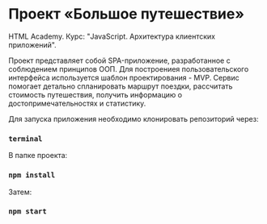 # Проект «Большое путешествие»

HTML Academy. Курс: "JavaScript. Архитектура клиентских приложений".

Проект представляет собой SPA-приложение, разработанное с соблюдением принципов ООП. Для построениея пользовательского интерфейса используется шаблон проектирования - MVP. 
Сервис помогает детально спланировать маршрут поездки, рассчитать стоимость путешествия, получить информацию о достопримечательностях и статистику.

Для запуска приложения необходимо клонировать репозиторий через:
### `terminal`

В папке проекта:
### `npm install`

Затем:
### `npm start`
